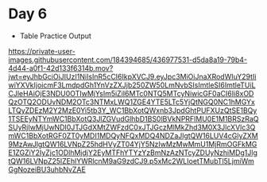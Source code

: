 # Day 6

- Table Practice Output


https://private-user-images.githubusercontent.com/184394685/436977531-d5da8a19-79b4-4d44-a0f1-42d133f6314b.mov?jwt=eyJhbGciOiJIUzI1NiIsInR5cCI6IkpXVCJ9.eyJpc3MiOiJnaXRodWIuY29tIiwiYXVkIjoicmF3LmdpdGh1YnVzZXJjb250ZW50LmNvbSIsImtleSI6ImtleTUiLCJleHAiOjE3NDU0OTIwMjYsIm5iZiI6MTc0NTQ5MTcyNiwicGF0aCI6Ii8xODQzOTQ2ODUvNDM2OTc3NTMxLWQ1ZGE4YTE5LTc5YjQtNGQ0NC1hMGYxLTQyZDEzM2Y2MzE0Yi5tb3Y_WC1BbXotQWxnb3JpdGhtPUFXUzQtSE1BQy1TSEEyNTYmWC1BbXotQ3JlZGVudGlhbD1BS0lBVkNPRFlMU0E1M1BRSzRaQSUyRjIwMjUwNDI0JTJGdXMtZWFzdC0xJTJGczMlMkZhd3M0X3JlcXVlc3QmWC1BbXotRGF0ZT0yMDI1MDQyNFQxMDQ4NDZaJlgtQW16LUV4cGlyZXM9MzAwJlgtQW16LVNpZ25hdHVyZT04YjY5NzIwMzMwMmU1MjRmOGFkMGE1ZGZiY2IyZjc1ODlhMjdjY2EyMTFhYTYzYzBmNzAzNTcyZDUyNzhiMDg1JlgtQW16LVNpZ25lZEhlYWRlcnM9aG9zdCJ9.p5xMc2WLIoetTMubTl5LjmiWmGgNozeiBU3uhbNvZAE